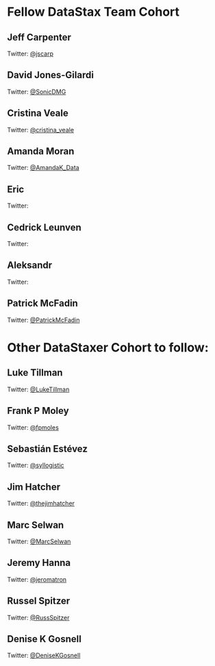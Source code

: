 # Fellow DataStax Team Cohort

## Jeff Carpenter

Twitter: [@jscarp](https://twitter.com/jscarp)

## David Jones-Gilardi

Twitter: [@SonicDMG](https://twitter.com/SonicDMG)

## Cristina Veale

Twitter: [@cristina_veale](https://twitter.com/cristina_veale)

## Amanda Moran

Twitter: [@AmandaK_Data](https://twitter.com/AmandaK_Data)

## Eric 

Twitter: []()

## Cedrick Leunven

Twitter: []()

## Aleksandr 

Twitter: []()

## Patrick McFadin

Twitter: [@PatrickMcFadin](https://twitter.com/PatrickMcFadin)

# Other DataStaxer Cohort to follow:

## Luke Tillman

Twitter: [@LukeTillman](https://twitter.com/LukeTillman)

## Frank P Moley

Twitter: [@fpmoles](https://twitter.com/fpmoles)

## Sebastián Estévez

Twitter: [@syllogistic](https://twitter.com/syllogistic)

## Jim Hatcher

Twitter: [@thejimhatcher](https://twitter.com/thejimhatcher)

## Marc Selwan

Twitter: [@MarcSelwan](https://twitter.com/MarcSelwan)

## Jeremy Hanna

Twitter: [@jeromatron](https://twitter.com/jeromatron)

## Russel Spitzer

Twitter: [@RussSpitzer](https://twitter.com/RussSpitzer)

## Denise K Gosnell

Twitter: [@DeniseKGosnell](https://twitter.com/DeniseKGosnell)
